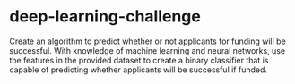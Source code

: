 # deep-learning-challenge
Create an algorithm to predict whether or not applicants for funding will be successful. With knowledge of machine learning and neural networks, use the features in the provided dataset to create a binary classifier that is capable of predicting whether applicants will be successful if funded. 
